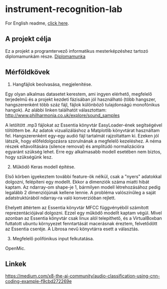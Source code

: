 # instrument-recognition-lab

For English readme, [click here](README.en.md).

## A projekt célja

Ez a projekt a programtervező informatikus mesterképzéshez tartozó diplomamunkám része. [Diplomamunka](doc_latex/thesis.pdf)


## Mérföldkövek

1. Hangfájlok beolvasása, megjelenítése.

Egy olyan alkalmas datasetet kerestem, ami ingyen elérhető, megfelelő terjedelmű és a projekt kezdeti fázisában jól használható (több hangszer, hangszerenként több száz fájl, fájlok különböző tulajdonságú monofónikus hangok). Az alábbi linken találhatót választottam:
http://www.philharmonia.co.uk/explore/sound_samples

A letöltött .mp3 fájlokat az Essentia könyvtár EasyLoader-ének segítségével töltöttem be. Az adatok vizualizáláshoz a Matplotlib könyvtárat használtam fel. Hangszerenként egy-egy audió fájl tartalmát rajzoltattam ki. Ezeken jól látszik, hogy előfeldolgozásra szorulnának a megfelelő kezeléshez. A néma részek eltávolítására (silence removal) és amplitúdó normalizációra egyaránt szükség lehet. Erre egy alkalmasabb modell esetében nem biztos, hogy szükségünk lesz.

2. Működő Keras modell építése.

Első körben igyekeztem további feature-ök nélkül, csak a "nyers" adatokkal dolgozni, felépíteni egy modellt. Ekkor a dimenziók száma miatti hibát kaptam. Az ndarray-om shape-je 1, bármilyen modell létrehozásához pedig legalább 2 dimenziójúnak kellene lennie. A probléma valószínűleg a saját adatstruktúrából ndarray-ra való konverzióban rejlett.

Ehelyett áttértem az Essentia könyvtár MFCC függvényéből számított reprezentációjával dolgozni. Ezzel egy működő modellt kaptam végül. Mivel azonban az Essentia könyvtár csak linux alól telepíthető, és a VirtualBoxban futtatott ubuntu környyezet fenntartását macerásnak éreztem, felvetődött az Essentia cseréje. A Librosa nevű könyvtárra esett a választás.

3. Megfelelő polifónikus input felkutatása.

OpenMic.

## Linkek

https://medium.com/x8-the-ai-community/audio-classification-using-cnn-coding-example-f9cbd272269e
